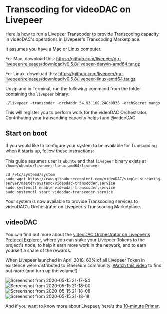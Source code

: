 # Transcoding for videoDAC on Livepeer

Here is how to run a Livepeer Transcoder to provide Transcoding capacity in videoDAC's operations in Livepeer's Transcoding Marketplace.

It assumes you have a Mac or Linux computer.

For Mac, download this: https://github.com/livepeer/go-livepeer/releases/download/v0.5.8/livepeer-darwin-amd64.tar.gz

For Linux, download this: https://github.com/livepeer/go-livepeer/releases/download/v0.5.8/livepeer-linux-amd64.tar.gz

Unzip and in Terminal, run the following command from the folder containing the `livepeer` binary:

```
./livepeer -transcoder -orchAddr 54.93.169.248:8935 -orchSecret mango
```

This will register you to perform work for the videoDAC Orchestrator. Contributing your transcoding capacity helps fund @videoDAC.

## Start on boot

If you would like to configure your system to be available for Transcoding when it starts up, follow these instructions:

This guide assumes user is `ubuntu` and that `livepeer` binary exists at `/home/ubuntu/livepeer-linux-amd64/livepeer`

```
cd /etc/systemd/system
sudo wget https://raw.githubusercontent.com/videoDAC/simple-streaming-server/master/systemd/videodac-transcoder.service
sudo systemctl enable videodac-transcoder.service
sudo systemctl start videodac-transcoder.service
```

Your system is now available to provide Transcoding services to videoDAC's Orchestrator on Livepeer's Transcoding Marketplace.

## videoDAC

You can find out more about the [videoDAC Orchestrator on Livepeer's Protocol Explorer](https://explorer.livepeer.org/accounts/0xdac817294c0c87ca4fa1895ef4b972eade99f2fd/campaign), where you can stake your Livepeer Tokens to the project's node, to help it earn more work in the network, and to earn yourself a share of the rewards.

When Livepeer launched in April 2018, 63% of all Livepeer Token in existence were distributed to Ethereum community. [Watch this video](https://www.youtube.com/watch?v=7vQ7O6qX3eU) to find out more (and turn up the volume!).

![Screenshot from 2020-05-15 21-17-54](https://user-images.githubusercontent.com/2212651/82069976-b9fef500-96f1-11ea-8975-eb28657aa8a2.png)
![Screenshot from 2020-05-15 21-18-00](https://user-images.githubusercontent.com/2212651/82069980-bbc8b880-96f1-11ea-9ab1-9f8616fc5310.png)
![Screenshot from 2020-05-15 21-18-08](https://user-images.githubusercontent.com/2212651/82069985-bcf9e580-96f1-11ea-9318-6e092be428eb.png)
![Screenshot from 2020-05-15 21-18-18](https://user-images.githubusercontent.com/2212651/82069989-bf5c3f80-96f1-11ea-9841-3d1b6e233320.png)

And if you want to know more about Livepeer, here's the [10-minute Primer](https://livepeer.org/primer/).
